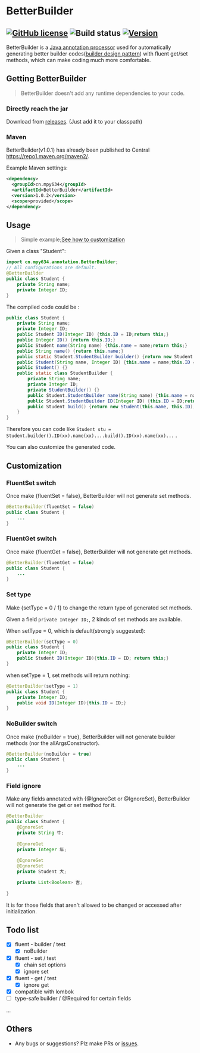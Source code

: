 # BetterBuilder

[![GitHub license](https://img.shields.io/github/license/LEODPEN/BetterBuilder)](https://github.com/LEODPEN/BetterBuilder/blob/main/LICENSE) 
![Build status](https://img.shields.io/badge/build-passing-brightgreen)
[![Version](https://img.shields.io/badge/version-1.0.2-orange)](https://github.com/LEODPEN/BetterBuilder/releases)
---
BetterBuilder is a [Java annotation processor](https://docs.oracle.com/javase/8/docs/api/javax/annotation/processing/Processor.html) used for
automatically generating better builder codes([builder design pattern](https://en.wikipedia.org/wiki/Builder_pattern#Java)) with fluent get/set methods, 
which can make coding much more comfortable.

## Getting BetterBuilder

> BetterBuilder doesn't add any runtime dependencies to your code.

### Directly reach the jar

Download from [releases](https://github.com/LEODPEN/betterBuilder/releases).
(Just add it to your classpath)
### Maven

BetterBuilder(v1.0.1) has already been published to Central https://repo1.maven.org/maven2/.

Example Maven settings:

```xml
<dependency>
  <groupId>cn.mpy634</groupId>
  <artifactId>BetterBuilder</artifactId>
  <version>1.0.2</version>
  <scope>provided</scope>
</dependency>
```

## Usage

> Simple example;[See how to customization](#customization)
 
Given a class "Student":

```java
import cn.mpy634.annotation.BetterBuilder;
// All configurations are default.
@BetterBuilder
public class Student {
    private String name;
    private Integer ID;
}
```
The compiled code could be :
```java
public class Student {
    private String name;
    private Integer ID;
    public Student ID(Integer ID) {this.ID = ID;return this;}
    public Integer ID() {return this.ID;}
    public Student name(String name) {this.name = name;return this;}
    public String name() {return this.name;}
    public static Student.StudentBuilder builder() {return new Student.StudentBuilder();}
    public Student(String name, Integer ID) {this.name = name;this.ID = ID;}
    public Student() {}
    public static class StudentBuilder {
        private String name;
        private Integer ID;
        private StudentBuilder() {}
        public Student.StudentBuilder name(String name) {this.name = name;return this;}
        public Student.StudentBuilder ID(Integer ID) {this.ID = ID;return this;}
        public Student build() {return new Student(this.name, this.ID);}
    }
}
```
Therefore you can code like `Student stu = Student.builder().ID(xx).name(xx)....build().ID(xx).name(xx)...` .

You can also customize the generated code.
 
## Customization

### FluentSet switch

Once make {fluentSet = false}, BetterBuilder will not generate set methods.
```java
@BetterBuilder(fluentSet = false)
public class Student {
    ...
}
```

### FluentGet switch

Once make {fluentGet = false}, BetterBuilder will not generate get methods.
```java
@BetterBuilder(fluentGet = false)
public class Student {
    ...
}
```

### Set type

Make {setType = 0 / 1} to change the return type of generated set methods.

Given a field `private Integer ID;`, 2 kinds of set methods are available.

When setType = 0, which is default(strongly suggested):
```java
@BetterBuilder(setType = 0)
public class Student {
    private Integer ID;
    public Student ID(Integer ID){this.ID = ID; return this;}
}
```
when setType = 1, set methods will return nothing:
```java
@BetterBuilder(setType = 1)
public class Student {
    private Integer ID;
    public void ID(Integer ID){this.ID = ID;}
}
```

### NoBuilder switch

Once make {noBuilder = true}, BetterBuilder will not generate builder methods (nor the allArgsConstructor).
```java
@BetterBuilder(noBuilder = true)
public class Student {
    ...
}
```

### Field ignore

Make any fields annotated with {@IgnoreGet or @IgnoreSet}, BetterBuilder will
not generate the get or set method for it.
```java
@BetterBuilder
public class Student {
    @IgnoreSet
    private String 牛;
    
    @IgnoreGet
    private Integer 年;
  
    @IgnoreGet
    @IgnoreSet
    private Student 大;

    private List<Boolean> 吉;
    
}
```
It is for those fields that aren't allowed to be changed or accessed after 
initialization.


## Todo list

- [x] fluent - builder / test
    - [x] noBuilder
- [x] fluent - set / test
    - [x] chain set options
    - [x] ignore set
- [x] fluent - get / test
    - [x] ignore get
- [x] compatible with lombok
- [ ] type-safe builder / @Required for certain fields 

...

## Others

+ Any bugs or suggestions? Plz make PRs or [issues](https://github.com/LEODPEN/BetterBuilder/issues).
